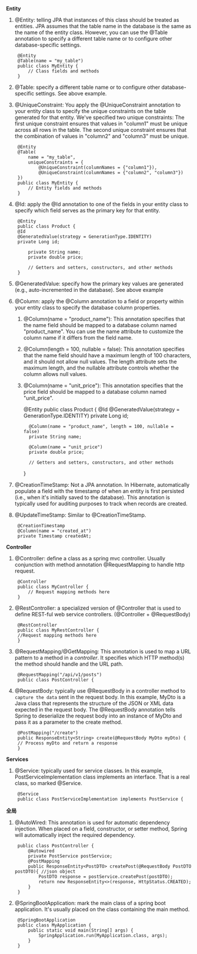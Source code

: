 **Entity**
1. @Entity: telling JPA that instances of this class should be treated as entities. 
JPA assumes that the table name in the database is the same as the name of the entity class. However, you can use the @Table annotation to specify a different table name or to configure other database-specific settings.

        @Entity
        @Table(name = "my_table")
        public class MyEntity {
            // Class fields and methods
        }

2. @Table: specify a different table name or to configure other database-specific settings. See above example. 
3. @UniqueConstraint: You apply the @UniqueConstraint annotation to your entity class to specify the unique constraints on the table generated for that entity.
   We've specified two unique constraints:
The first unique constraint ensures that values in "column1" must be unique across all rows in the table.
The second unique constraint ensures that the combination of values in "column2" and "column3" must be unique.

        @Entity
        @Table(
            name = "my_table", 
            uniqueConstraints = {
                @UniqueConstraint(columnNames = {"column1"}),
                @UniqueConstraint(columnNames = {"column2", "column3"})
        })
        public class MyEntity {
            // Entity fields and methods
        }
4. @Id: apply the @Id annotation to one of the fields in your entity class to specify which field serves as the primary key for that entity.

        @Entity
        public class Product {
        @Id
        @GeneratedValue(strategy = GenerationType.IDENTITY)
        private Long id;
        
            private String name;
            private double price;
        
            // Getters and setters, constructors, and other methods
        }
5. @GeneratedValue: specify how the primary key values are generated (e.g., auto-incremented in the database). See above example
6. @Column: apply the @Column annotation to a field or property within your entity class to specify the database column properties.
   1. @Column(name = "product_name"): This annotation specifies that the name field should be mapped to a database column named "product_name". You can use the name attribute to customize the column name if it differs from the field name.
   2. @Column(length = 100, nullable = false): This annotation specifies that the name field should have a maximum length of 100 characters, and it should not allow null values. The length attribute sets the maximum length, and the nullable attribute controls whether the column allows null values.
   3. @Column(name = "unit_price"): This annotation specifies that the price field should be mapped to a database column named "unit_price".


        @Entity
        public class Product {
        @Id
        @GeneratedValue(strategy = GenerationType.IDENTITY)
        private Long id;
        
            @Column(name = "product_name", length = 100, nullable = false)
            private String name;
        
            @Column(name = "unit_price")
            private double price;
        
            // Getters and setters, constructors, and other methods
        }
7. @CreationTimeStamp: Not a JPA annotation. In Hibernate, automatically populate a field with the timestamp of when an entity is first persisted (i.e., when it's initially saved to the database). This annotation is typically used for auditing purposes to track when records are created.
8. @UpdateTimeStamp: Similar to @CreationTimeStamp.

        @CreationTimestamp
        @Column(name = "created_at")
        private Timestamp createdAt;

**Controller**
1. @Controller: define a class as a spring mvc controller. Usually conjunction with method annotation @RequestMapping to handle http request.

        @Controller
        public class MyController {
            // Request mapping methods here
        }
2. @RestController: a specialized version of @Controller that is used to define REST-ful web service controllers. (@Controller + @RequestBody)

        @RestController
        public class MyRestController {
        //Request mapping methods here
        }
3. @RequestMapping/@GetMapping: This annotation is used to map a URL pattern to a method in a _controller_. It specifies which HTTP method(s) the method should handle and the URL path.

        @RequestMapping("/api/v1/posts")
        public class PostController {
4. @RequestBody: typically use @RequestBody in a controller method to `capture the data` sent in the request body.
   In this example, MyDto is a Java class that represents the structure of the JSON or XML data expected in the request body. 
The @RequestBody annotation tells Spring to deserialize the request body into an instance of MyDto and pass it as a parameter to the create method.

        @PostMapping("/create")
        public ResponseEntity<String> create(@RequestBody MyDto myDto) {
        // Process myDto and return a response
        }
**Services**
1. @Service: typically used for service classes. In this example, PostServiceImplementation class implements an interface. That is a real class, so marked @Service.

        @Service
        public class PostServiceImplementation implements PostService {

**全局**
1. @AutoWired: This annotation is used for automatic dependency injection. When placed on a field, constructor, or setter method, Spring will automatically inject the required dependency.

        public class PostController {
            @Autowired
            private PostService postService;
            @PostMapping
            public ResponseEntity<PostDTO> createPost(@RequestBody PostDTO postDTO){ //json object
                PostDTO response = postService.createPost(postDTO);
                return new ResponseEntity<>(response, HttpStatus.CREATED);
            }
        }
2. @SpringBootApplication: mark the main class of a spring boot application. It's usually placed on the class containing the main method.

        @SpringBootApplication
        public class MyApplication {
            public static void main(String[] args) {
                SpringApplication.run(MyApplication.class, args);
            }
        }